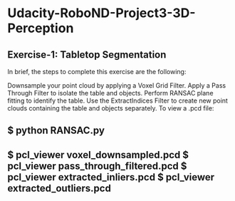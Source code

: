 # Udacity-RoboND-Project3-3D-Perception

## Exercise-1: Tabletop Segmentation

In brief, the steps to complete this exercise are the following:

Downsample your point cloud by applying a Voxel Grid Filter.
Apply a Pass Through Filter to isolate the table and objects.
Perform RANSAC plane fitting to identify the table.
Use the ExtractIndices Filter to create new point clouds containing the table and objects separately.
To view a .pcd file:

$ python RANSAC.py
---
$ pcl_viewer voxel_downsampled.pcd
$ pcl_viewer pass_through_filtered.pcd
$ pcl_viewer extracted_inliers.pcd
$ pcl_viewer extracted_outliers.pcd
---
